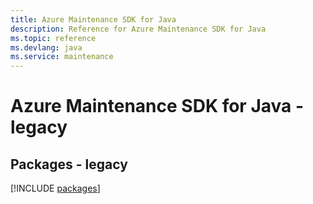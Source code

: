```yaml
---
title: Azure Maintenance SDK for Java
description: Reference for Azure Maintenance SDK for Java
ms.topic: reference
ms.devlang: java
ms.service: maintenance
---
```

# Azure Maintenance SDK for Java - legacy
## Packages - legacy
[!INCLUDE [packages](maintenance-index.md)]

